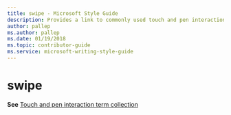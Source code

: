 ```yaml
---
title: swipe - Microsoft Style Guide
description: Provides a link to commonly used touch and pen interaction terms in Microsoft documents including 'swipe'.
author: pallep
ms.author: pallep
ms.date: 01/19/2018
ms.topic: contributor-guide
ms.service: microsoft-writing-style-guide
---
```


# swipe

**See** [Touch and pen interaction term collection](~/a-z-word-list-term-collections/term-collections/touch-pen-interaction-terms.md)
